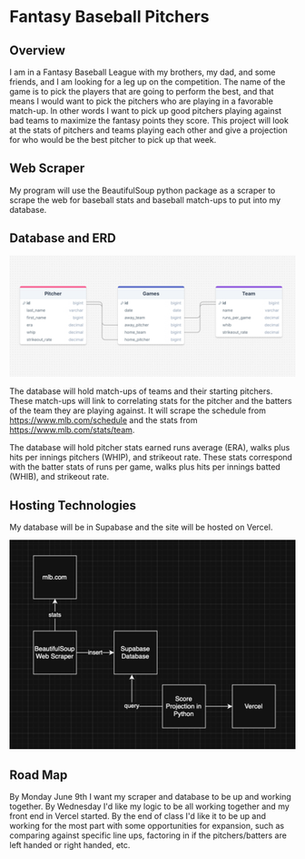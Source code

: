 # Fantasy Baseball Pitchers

## Overview

I am in a Fantasy Baseball League with my brothers, my dad, and some friends, and I am looking for a leg up on the competition. The name of the game is to pick the players that are going to perform the best, and that means I would want to pick the pitchers who are playing in a favorable match-up. In other words I want to pick up good pitchers playing against bad teams to maximize the fantasy points they score. This project will look at the stats of pitchers and teams playing each other and give a projection for who would be the best pitcher to pick up that week.

## Web Scraper

My program will use the BeautifulSoup python package as a scraper to scrape the web for baseball stats and baseball match-ups to put into my database.

## Database and ERD

![Database ERD](database-erd.png)

The database will hold match-ups of teams and their starting pitchers. These match-ups will link to correlating stats for the pitcher and the batters of the team they are playing against. It will scrape the schedule from https://www.mlb.com/schedule and the stats from https://www.mlb.com/stats/team.

The database will hold pitcher stats earned runs average (ERA), walks plus hits per innings pitchers (WHIP), and strikeout rate. These stats correspond with the batter stats of runs per game, walks plus hits per innings batted (WHIB), and strikeout rate.

## Hosting Technologies

My database will be in Supabase and the site will be hosted on Vercel.

![Flow Diagram](flow-diagram.png)

## Road Map

By Monday June 9th I want my scraper and database to be up and working together. By Wednesday I'd like my logic to be all working together and my front end in Vercel started. By the end of class I'd like it to be up and working for the most part with some opportunities for expansion, such as comparing against specific line ups, factoring in if the pitchers/batters are left handed or right handed, etc.
